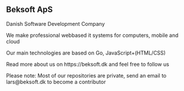 ## Beksoft ApS
Danish Software Development Company

<p>We make professional webbased it systems for computers, mobile and cloud</p>
<p>Our main technologies are based on Go, JavaScript+(HTML/CSS)</p>
<p>Read more about us on https://beksoft.dk and feel free to follow us</p>

<p>Please note: Most of our repositories are private, send an email to lars@beksoft.dk to become a contributor</p>
<!--

**Here are some ideas to get you started:**

🙋‍♀️ A short introduction - what is your organization all about?
🌈 Contribution guidelines - how can the community get involved?
👩‍💻 Useful resources - where can the community find your docs? Is there anything else the community should know?
🍿 Fun facts - what does your team eat for breakfast?
🧙 Remember, you can do mighty things with the power of [Markdown](https://docs.github.com/github/writing-on-github/getting-started-with-writing-and-formatting-on-github/basic-writing-and-formatting-syntax)
-->
